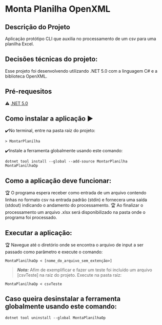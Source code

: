
# Monta Planilha OpenXML

## Descrição do Projeto
Aplicação protótipo CLI que auxilia no processamento de um csv para uma planilha Excel.

## Decisões técnicas do projeto:
Esse projeto foi desenvolvendo utilizando .NET 5.0 com a linguagem C# e a biblioteca OpenXML. 


## Pré-requesitos

:warning: [.NET 5.0](https://dotnet.microsoft.com/download/dotnet/5.0/runtime)


## Como instalar a aplicação :arrow_forward:

:heavy_check_mark:No terminal, entre na pasta raiz do projeto:

```
> MontarPlanilha
```

:heavy_check_mark:Instale a ferramenta globalmente usando este comando:

```
dotnet tool install --global --add-source MontarPlanilha MontaPlanilhaOp
```

## Como a aplicação deve funcionar:

:trophy: O programa espera receber como entrada de um arquivo contendo linhas no formato csv na entrada padrão (stdin) e fornecera uma saída (stdout) indicando o andamento do processamento.
:trophy: Ao finalizar o processamento um arquivo .xlsx será disponibilizado na pasta onde o programa foi processado.


## Executar a aplicação:

:trophy: Navegue até o diretório onde se encontra o arquivo de input a ser passado como parâmetro e execute o comando:

```
MontaPlanilhaOp < [nome_do_arquivo_sem_extenção>] 
```
> **_Nota:_** Afim de exemplificar e fazer um teste foi incluído um arquivo [csvTeste] na raiz do projeto. Execute na pasta raiz:
```
MontaPlanilhaOp < csvTeste
```


## Caso queira desinstalar a ferramenta globalmente usando este comando: 
```
dotnet tool uninstall --global MontaPlanilhaOp
```
